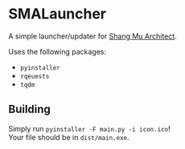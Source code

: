 # SMALauncher
A simple launcher/updater for [Shang Mu Architect](https://github.com/whitelilydragon/ShangMuArchitect).

Uses the following packages:
- `pyinstaller`
- `rqeuests`
- `tqdm`

## Building

Simply run `pyinstaller -F main.py -i icon.ico`!  
Your file should be in `dist/main.exe`.

